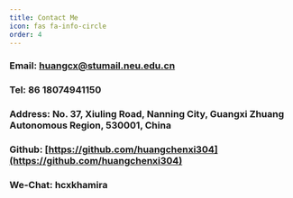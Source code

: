 ```yaml
---
title: Contact Me
icon: fas fa-info-circle
order: 4
---
```


### **Email**: huangcx@stumail.neu.edu.cn

### **Tel**: 86 18074941150

### **Address**: No. 37, Xiuling Road, Nanning City, Guangxi Zhuang Autonomous Region, 530001, China

### **Github**: [https://github.com/huangchenxi304](https://github.com/huangchenxi304)

### **We-Chat**: hcxkhamira

